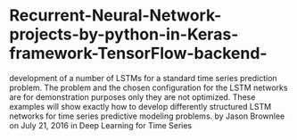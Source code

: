 # Recurrent-Neural-Network-projects-by-python-in-Keras-framework-TensorFlow-backend-
development of a number of LSTMs for a standard time series prediction problem. The problem and the chosen configuration for the LSTM networks are for demonstration purposes only they are not optimized. These examples will show exactly how to develop differently structured LSTM networks for time series predictive modeling problems. by Jason Brownlee on July 21, 2016 in Deep Learning for Time Series
